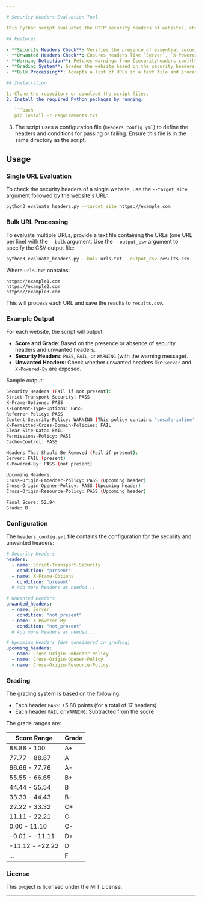 ```yaml
---

# Security Headers Evaluation Tool

This Python script evaluates the HTTP security headers of websites, checks for unwanted headers, and calculates a security score. It supports single URL checks and bulk processing of multiple URLs, saving the results to a CSV file.

## Features

- **Security Headers Check**: Verifies the presence of essential security headers such as `Strict-Transport-Security`, `X-Frame-Options`, and more.
- **Unwanted Headers Check**: Ensures headers like `Server`, `X-Powered-By`, and others that should not be exposed are absent.
- **Warning Detection**: Fetches warnings from [securityheaders.com](https://securityheaders.com) and includes them in the evaluation.
- **Grading System**: Grades the website based on the security headers' presence, warnings, and the number of unwanted headers.
- **Bulk Processing**: Accepts a list of URLs in a text file and processes them all, saving the results to a CSV file.

## Installation

1. Clone the repository or download the script files.
2. Install the required Python packages by running:

   ```bash
   pip install -r requirements.txt
   ```

3. The script uses a configuration file (`headers_config.yml`) to define the headers and conditions for passing or failing. Ensure this file is in the same directory as the script.

## Usage

### Single URL Evaluation

To check the security headers of a single website, use the `--target_site` argument followed by the website's URL:

```bash
python3 evaluate_headers.py --target_site https://example.com
```

### Bulk URL Processing

To evaluate multiple URLs, provide a text file containing the URLs (one URL per line) with the `--bulk` argument. Use the `--output_csv` argument to specify the CSV output file:

```bash
python3 evaluate_headers.py --bulk urls.txt --output_csv results.csv
```

Where `urls.txt` contains:
```
https://example1.com
https://example2.com
https://example3.com
```

This will process each URL and save the results to `results.csv`.

### Example Output

For each website, the script will output:

- **Score and Grade**: Based on the presence or absence of security headers and unwanted headers.
- **Security Headers**: `PASS`, `FAIL`, or `WARNING` (with the warning message).
- **Unwanted Headers**: Check whether unwanted headers like `Server` and `X-Powered-By` are exposed.

Sample output:

```bash
Security Headers (Fail if not present):
Strict-Transport-Security: PASS
X-Frame-Options: PASS
X-Content-Type-Options: PASS
Referrer-Policy: PASS
Content-Security-Policy: WARNING (This policy contains 'unsafe-inline' which is dangerous in the script-src directive.)
X-Permitted-Cross-Domain-Policies: FAIL
Clear-Site-Data: FAIL
Permissions-Policy: PASS
Cache-Control: PASS

Headers That Should Be Removed (Fail if present):
Server: FAIL (present)
X-Powered-By: PASS (not present)

Upcoming Headers:
Cross-Origin-Embedder-Policy: PASS (Upcoming header)
Cross-Origin-Opener-Policy: PASS (Upcoming header)
Cross-Origin-Resource-Policy: PASS (Upcoming header)

Final Score: 52.94
Grade: B
```

### Configuration

The `headers_config.yml` file contains the configuration for the security and unwanted headers:

```yaml
# Security Headers
headers:
  - name: Strict-Transport-Security
    condition: "present"
  - name: X-Frame-Options
    condition: "present"
  # Add more headers as needed...

# Unwanted Headers
unwanted_headers:
  - name: Server
    condition: "not_present"
  - name: X-Powered-By
    condition: "not_present"
  # Add more headers as needed...

# Upcoming Headers (Not considered in grading)
upcoming_headers:
  - name: Cross-Origin-Embedder-Policy
  - name: Cross-Origin-Opener-Policy
  - name: Cross-Origin-Resource-Policy
```

### Grading

The grading system is based on the following:

- Each header `PASS`: +5.88 points (for a total of 17 headers)
- Each header `FAIL` or `WARNING`: Subtracted from the score

The grade ranges are:

| Score Range   | Grade |
| ------------- | ----- |
| 88.88 - 100   | A+    |
| 77.77 - 88.87 | A     |
| 66.66 - 77.76 | A-    |
| 55.55 - 66.65 | B+    |
| 44.44 - 55.54 | B     |
| 33.33 - 44.43 | B-    |
| 22.22 - 33.32 | C+    |
| 11.11 - 22.21 | C     |
|  0.00 - 11.10 | C-    |
| -0.01 - -11.11| D+    |
| -11.12 - -22.22| D    |
| ... | F    |

### License

This project is licensed under the MIT License.

---
```


